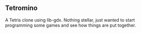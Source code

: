 Tetromino
---------

A Tetris clone using lib-gdx. Nothing stellar, just wanted to start programming some games and see how things are put together.
